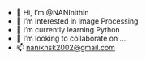 - 👋 Hi, I’m @NANInithin
- 👀 I’m interested in Image Processing
- 🌱 I’m currently learning Python
- 💞️ I’m looking to collaborate on ...
- 📫 naniknsk2002@gmail.com

<!---
NANInithin/NANInithin is a ✨ special ✨ repository because its `README.md` (this file) appears on your GitHub profile.
You can click the Preview link to take a look at your changes.
--->
